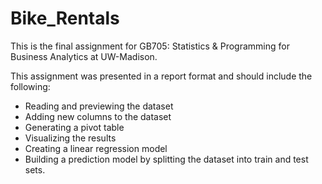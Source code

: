 # Bike_Rentals
This is the final assignment for GB705: Statistics & Programming for Business Analytics at UW-Madison. 

This assignment was presented in a report format and should include the following:

- Reading and previewing the dataset
- Adding new columns to the dataset
- Generating a pivot table
- Visualizing the results
- Creating a linear regression model
- Building a prediction model by splitting the dataset into train and test sets.
